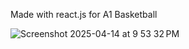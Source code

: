 Made with react.js for A1 Basketball 




![Screenshot 2025-04-14 at 9 53 32 PM](https://github.com/user-attachments/assets/94e07e3e-ad7e-4f4a-baff-0312421bc476)
